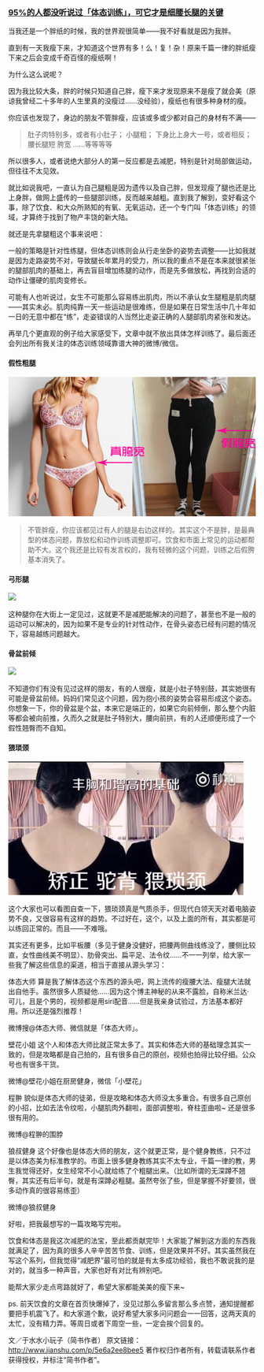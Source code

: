 ### [95%的人都没听说过「体态训练」，可它才是细腰长腿的关键](http://www.jianshu.com/p/5e6a2ee8bee5)

当我还是一个胖纸的时候，我的世界观很简单——我不好看就是因为我胖。

直到有一天我瘦下来，才知道这个世界有多！么！复！杂！原来千篇一律的胖纸瘦下来之后会变成千奇百怪的瘦纸啊！

为什么这么说呢？

因为我比较大条，胖的时候只知道自己胖，瘦下来才发现原来不是瘦了就会美（原谅我曾经二十多年的人生里真的没瘦过……没经验），瘦纸也有很多种身材的瘦。



你应该也发现了，身边的朋友不管胖瘦，应该或多或少都对自己的身材有不满——

>肚子肉特别多，或者有小肚子；
小腿粗；
下身比上身大一号，或者相反；
腰长腿短
胯宽
……等等等等



所以很多人，或者说绝大部分人的第一反应都是去减肥，特别是针对局部做运动，但往往不太见效。

就比如说我吧，一直认为自己腿粗是因为遗传以及自己胖，但发现瘦了腿也还是比上身胖，做网上盛传的一些腿部训练，反而越来越粗。直到我了解到，变好看这个事，除了饮食、和大众所熟知的有氧、无氧运动，还一个专门叫「体态训练」的领域，才算终于找到了物产丰饶的新大陆。

就还是先拿腿粗这个事来说吧：

一般的策略是针对性练腿，但体态训练则会从行走坐卧的姿势去调整——比如我就是因为走路姿势不对，导致腿长年累月的受力，所以我的重点不是在本来就很紧张的腿部肌肉的基础上，再去盲目增加练腿的动作，而是先多做放松，再找到合适的动作让僵硬的肌肉变修长。

可能有人也听说过，女生不可能那么容易练出肌肉，所以不承认女生腿粗是肌肉腿——其实未必。肌肉纯靠一天一些运动是很难练，但是如果在日常生活中几十年如一日的无意中都在“练”，走姿错误的人当然比走姿正确的人腿部肌肉紧张和发达。



再举几个更直观的例子给大家感受下，文章中就不放出具体怎样训练了。最后面还会列出所有我关注的体态训练领域靠谱大神的微博/微信。

#### 假性粗腿

![](img/95%的人都没听说过「体态训练」，可它才是细腰长腿的关键.jpg)

>不管胖瘦，你应该都见过有人的腿是右边这样的。其实这个不是胖，是最典型的体态问题，靠放松和动作训练调整即可。饮食和市面上常见的运动都帮助不大。这个我还是比较有发言权的，我有轻微的这个问题，训练之后假胯基本消失了。


#### 弓形腿

![](img/95%的人都没听说过「体态训练」，可它才是细腰长腿的关键2.jpg)

这种腿你在大街上一定见过，这就更不是减肥能解决的问题了，甚至也不是一般的运动可以解决的，因为如果不是专业的针对性动作，在骨头姿态已经有问题的情况下，容易越练问题越大。

#### 骨盆前倾

![](img/95%的人都没听说过「体态训练」，可它才是细腰长腿的关键3.jpg)

不知道你们有没有见过这样的朋友，有的人很瘦，就是小肚子特别鼓，其实她很有可能是骨盆前倾。妈妈们常见这个问题，因为抱小孩的姿势会容易形成这个姿态。你想象一下，你的骨盆是个盆，本来它是端正的，如果它向前倾倒，那么整个内脏等都会被向前推，久而久之就是肚子特别大，腰向前拱，有的人还顺便形成了一个假性翘臀而不自知。

#### 猥琐颈

![](img/95%的人都没听说过「体态训练」，可它才是细腰长腿的关键4.jpg)

这个大家也可以看图自查一下，猥琐颈真是气质杀手，但现代白领天天对着电脑姿势不良，又很容易有这样的趋势。不过好在，这个，以及上面的所有，其实都是可以练回正常的。而且——不难哦。


其实还有更多，比如平板腰（多见于健身没健好，把腰两侧曲线练没了，腰侧比较直，女性曲线美不明显）、肋骨突出、扁平足、法令纹……不一一列举，给大家一些我了解这些信息的渠道，相当于直接从源头学习：

体态大师
算是我了解体态这个东西的源头吧，网上流传的瘦腰大法、瘦腿大法就出自他手。虽然很多人质疑他……因为这个博主神秘的从来不露脸，自称米兰达·可儿，且是个男的，视频都是用siri配音……但是我亲身试验过，方法基本都好用。所以还是强烈推荐！

微博搜@体态大师、微信就是「体态大师」。

壁花小姐
这个人和体态大师比就正常太多了。其实和体态大师的基础理念其实一致的，但是攻略都是自己拍的，且有很多自己的原创，视频也拍得比较仔细。公众号也有很多干货。

微博@壁花小姐在厨房健身，微信「小壁花」

程翀
貌似是体态大师的徒弟，但是攻略和体态大师没太多重合。有很多自己原创的小招，比如去法令纹啦，小腿肌肉外翻啦，面部调整啦，脊柱歪曲啦~ 还是很多很有用的。

微博@程翀的围脖

狼叔健身
这个好像也是体态大师的朋友，这个就更正常，是个健身教练，只不过是以体态美为标准教学的。市面上很多健身教练其实不太专业，千篇一律的教，男生我觉得还好，女生经常不小心就给练了个粗腿出来。（比如所谓的无深蹲不翘臀，其实还有后半句，就是有深蹲必粗腿。虽然夸张了些，但是掌握不好要领，很多动作真的很容易练歪）

微博@狼叔健身



好啦，把我最想写的一篇攻略写完啦。

饮食和体态是我这次减肥的法宝，至此都贡献完毕！大家能了解到这方面的东西我就满足了，因为真的很多人辛辛苦苦节食、训练，但是效果并不好。其实虽然我在写这个系列，但我觉得“减肥界”最可怕的就是有太多成功经验，我也不敢说我的是对的，就当多一种声音，大家也好有对比有辨别吧。

能帮大家少走点弯路就好了，希望大家都能美美的瘦下来~



ps. 前天饮食的文章在首页快爆掉了，没见过那么多留言那么多点赞，通知提醒都要把手机震飞了。和大家道个歉，说好希望大家多问问题会一一回答，这两天真的太忙，没有精力弄。等周日或者下周空一些，一定会挨个回复的。

文／于水水小玩子（简书作者）
原文链接：http://www.jianshu.com/p/5e6a2ee8bee5
著作权归作者所有，转载请联系作者获得授权，并标注“简书作者”。
